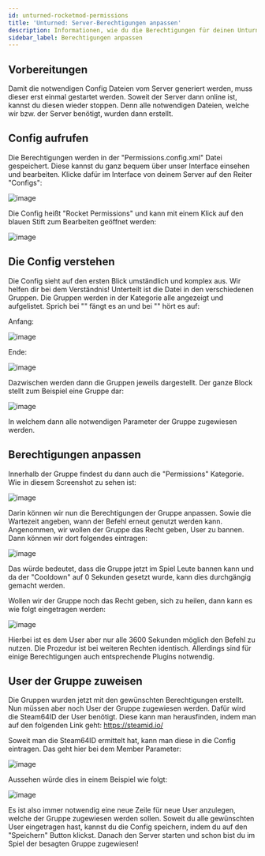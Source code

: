 ```yaml
---
id: unturned-rocketmod-permissions
title: 'Unturned: Server-Berechtigungen anpassen'
description: Informationen, wie du die Berechtigungen für deinen Unturned Rocketmod Server von ZAP-Hosting anpassen kannst - ZAP-Hosting.com Dokumentation
sidebar_label: Berechtigungen anpassen
---
```


## Vorbereitungen
Damit die notwendigen Config Dateien vom Server generiert werden, muss dieser erst einmal gestartet werden. Soweit der Server dann online ist, kannst du diesen wieder stoppen. Denn alle notwendigen Dateien, welche wir bzw. der Server benötigt, wurden dann erstellt.

## Config aufrufen
Die Berechtigungen werden in der "Permissions.config.xml" Datei gespeichert. Diese kannst du ganz bequem über unser Interface einsehen und bearbeiten. Klicke dafür im Interface von deinem Server auf den Reiter "Configs":

![image](https://user-images.githubusercontent.com/26007280/189910011-6a448142-8108-418c-9d2a-bfede69fa92c.png)

Die Config heißt "Rocket Permissions" und kann mit einem Klick auf den blauen Stift zum Bearbeiten geöffnet werden:

![image](https://user-images.githubusercontent.com/26007280/189910042-bb63f6a3-dd1a-423d-8fbf-6cca37d43de0.png)

## Die Config verstehen
Die Config sieht auf den ersten Blick umständlich und komplex aus. Wir helfen dir bei dem Verständnis! Unterteilt ist die Datei in den verschiedenen Gruppen. Die Gruppen werden in der <groups> </groups> Kategorie alle angezeigt und aufgelistet.
Sprich bei "<groups>" fängt es an und bei "</groups>" hört es auf:

Anfang:

![image](https://user-images.githubusercontent.com/26007280/189910065-de793d66-65cc-4b23-a9f7-e760d9e29b32.png)

Ende:

![image](https://user-images.githubusercontent.com/26007280/189910098-962f2242-ad13-4d26-80c0-3dbff0522592.png)

Dazwischen werden dann die Gruppen jeweils dargestellt.
Der ganze Block stellt zum Beispiel eine Gruppe dar:

![image](https://user-images.githubusercontent.com/26007280/189910133-6798b345-dac5-4aba-819c-52f5d914a2b2.png)

In welchem dann alle notwendigen Parameter der Gruppe zugewiesen werden.

## Berechtigungen anpassen
Innerhalb der Gruppe findest du dann auch die "Permissions" Kategorie. Wie in diesem Screenshot zu sehen ist:

![image](https://user-images.githubusercontent.com/26007280/189910171-d5b9e4f7-a477-4685-9b4b-952a669c750c.png)

Darin können wir nun die Berechtigungen der Gruppe anpassen. Sowie die Wartezeit angeben, wann der Befehl erneut genutzt werden kann. Angenommen, wir wollen der Gruppe das Recht geben, User zu bannen. Dann können wir dort folgendes eintragen:

![image](https://user-images.githubusercontent.com/26007280/189910233-96dd5565-6ecb-47f4-808f-3814ecb9bc0c.png)

Das würde bedeutet, dass die Gruppe jetzt im Spiel Leute bannen kann und da der "Cooldown" auf 0 Sekunden gesetzt wurde, kann dies durchgängig gemacht werden.

Wollen wir der Gruppe noch das Recht geben, sich zu heilen, dann kann es wie folgt eingetragen werden:

![image](https://user-images.githubusercontent.com/26007280/189917800-ed999eec-8d02-4de2-beca-f9f504440e23.png)

Hierbei ist es dem User aber nur alle 3600 Sekunden möglich den Befehl zu nutzen.
Die Prozedur ist bei weiteren Rechten identisch.
Allerdings sind für einige Berechtigungen auch entsprechende Plugins notwendig.

## User der Gruppe zuweisen
Die Gruppen wurden jetzt mit den gewünschten Berechtigungen erstellt. Nun müssen aber noch User der Gruppe zugewiesen werden. Dafür wird die Steam64ID der User benötigt. Diese kann man herausfinden, indem man auf den folgenden Link geht:
https://steamid.io/

Soweit man die Steam64ID ermittelt hat, kann man diese in die Config eintragen.
Das geht hier bei dem Member Parameter:

![image](https://user-images.githubusercontent.com/26007280/189917841-cfd09751-4d05-4a12-94a9-6b104a187685.png)

Aussehen würde dies in einem Beispiel wie folgt:

![image](https://user-images.githubusercontent.com/26007280/189917875-d17129e4-b0ba-42d4-a6bf-8fb31bd4c424.png)

Es ist also immer notwendig eine neue Zeile für neue User anzulegen, welche der Gruppe zugewiesen werden sollen. Soweit du alle gewünschten User eingetragen hast, kannst du die Config speichern, indem du auf den "Speichern" Button klickst. Danach den Server starten und schon bist du im Spiel der besagten Gruppe zugewiesen!
